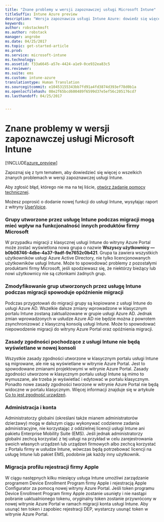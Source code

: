 ```yaml
---
title: "Znane problemy w wersji zapoznawczej usługi Microsoft Intune"
titleSuffix: Intune Azure preview
description: "Wersja zapoznawcza usługi Intune Azure: dowiedz się więcej o znanych problemach w wersji zapoznawczej"
keywords: 
author: robstackmsft
ms.author: robstack
manager: angrobe
ms.date: 04/25/2017
ms.topic: get-started-article
ms.prod: 
ms.service: microsoft-intune
ms.technology: 
ms.assetid: f33a6645-a57e-4424-a1e9-0ce932ea83c5
ms.reviewer: 
ms.suite: ems
ms.custom: intune-azure
translationtype: Human Translation
ms.sourcegitcommit: e10453155343bb7fd91a4fd3874d393ef78d0b1a
ms.openlocfilehash: 08e2f65bcd600489f6599d37e5ef56c205176cd7
ms.lasthandoff: 04/25/2017


---
```


# <a name="known-issues-in-the-microsoft-intune-preview"></a>Znane problemy w wersji zapoznawczej usługi Microsoft Intune


[!INCLUDE[azure_preview](../includes/azure_preview.md)]


Zapoznaj się z tym tematem, aby dowiedzieć się więcej o wszelkich znanych problemach w wersji zapoznawczej usługi Intune.

Aby zgłosić błąd, którego nie ma na tej liście, [otwórz żądanie pomocy technicznej](https://docs.microsoft.com/intune/troubleshoot/how-to-get-support-for-microsoft-intune).

Możesz poprosić o dodanie nowej funkcji do usługi Intune, wysyłając raport z witryny [UserVoice](https://microsoftintune.uservoice.com/forums/291681-ideas/category/189016-azure-admin-console).

### <a name="groups-created-by-intune-during-migration-might-affect-functionality-of-other-microsoft-products"></a>Grupy utworzone przez usługę Intune podczas migracji mogą mieć wpływ na funkcjonalność innych produktów firmy Microsoft

W przypadku migracji z klasycznej usługi Intune do witryny Azure Portal może zostać wyświetlona nowa grupa o nazwie **Wszyscy użytkownicy — b0b08746-4dbe-4a37-9adf-9e7652c0b421**. Grupa ta zawiera wszystkich użytkowników usługi Azure Active Directory, nie tylko licencjonowanych użytkowników usługi Intune. Może to spowodować problemy z pozostałymi produktami firmy Microsoft, jeśli spodziewasz się, że niektórzy bieżący lub nowi użytkownicy nie są członkami żadnych grup.

### <a name="altering-groups-created-by-intune-during-migration-will-delay-migration"></a>Zmodyfikowanie grup utworzonych przez usługę Intune podczas migracji spowoduje opóźnienie migracji

Podczas przygotowań do migracji grupy są kopiowane z usługi Intune do usługi Azure AD. Wszelkie dalsze zmiany wprowadzone w klasycznym portalu Intune zostaną zaktualizowane w grupie usługi Azure AD. Jednak zmian wprowadzonych w usłudze Azure AD nie będzie można z powrotem zsynchronizować z klasyczną konsolą usługi Intune. Może to spowodować niepowodzenie migracji do witryny Azure Portal oraz opóźnienia migracji.

### <a name="compliance-policies-from-intune-will-not-show-up-in-new-console"></a>Zasady zgodności pochodzące z usługi Intune nie będą wyświetlane w nowej konsoli 

Wszystkie zasady zgodności utworzone w klasycznym portalu usługi Intune są migrowane, ale nie są wyświetlane w witrynie Azure Portal. Jest to spowodowane zmianami projektowymi w witrynie Azure Portal. Zasady zgodności utworzone w klasycznym portalu usługi Intune są mimo to wymuszane, ale trzeba je wyświetlać i edytować w portalu klasycznym.
Ponadto nowe zasady zgodności tworzone w witrynie Azure Portal nie będą widoczne w portalu klasycznym.
Więcej informacji znajduje się w artykule [Co to jest zgodność urządzeń](https://docs.microsoft.com/intune-azure/set-device-compliance/what-is-device-compliance).




### <a name="administration-and-accounts"></a>Administracja i konta

Administratorzy globalni (określani także mianem administratorów dzierżawy) mogą w dalszym ciągu wykonywać codzienne zadania administracyjne, nie korzystając z oddzielnej licencji usługi Intune ani pakietu Enterprise Mobility Suite (EMS). Jeśli jednak administratorzy globalni zechcą korzystać z tej usługi na przykład w celu zarejestrowania swoich własnych urządzeń lub urządzeń firmowych albo zechcą korzystać z Portalu firmy w usłudze Intune, wówczas będą potrzebować licencji na usługę Intune lub pakiet EMS, podobnie jak każdy inny użytkownik.

### <a name="apple-enrollment-profile-migration"></a>Migracja profilu rejestracji firmy Apple
W ciągu następnych kilku miesięcy usługa Intune umożliwi zarządzanie programem Device Enrollment Program firmy Apple i rejestracją Apple Configurator za pomocą nowej witryny Azure Portal. Jeśli token programu Device Enrollment Program firmy Apple zostanie usunięty i nie nastąpi pobranie uaktualnionego tokenu, oryginalny token zostanie przywrócony w nowej witrynie Azure Portal w ramach migracji konta usługi Intune. Aby usunąć ten token i zapobiec rejestracji DEP, wystarczy usunąć token w witrynie Azure Portal. 


